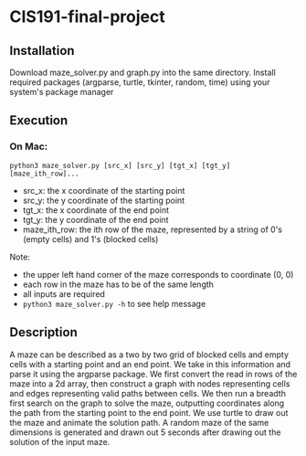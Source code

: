 # CIS191-final-project
## Installation
Download maze_solver.py and graph.py into the same directory. Install required packages (argparse, turtle, tkinter, random, time) using your system's package manager

## Execution
### On Mac:
`python3 maze_solver.py [src_x] [src_y] [tgt_x] [tgt_y] [maze_ith_row]...`
<ul>
  <li> src_x: the x coordinate of the starting point </li>
  <li> src_y: the y coordinate of the starting point </li>
  <li> tgt_x: the x coordinate of the end point </li>
  <li> tgt_y: the y coordinate of the end point </li>
  <li> maze_ith_row: the ith row of the maze, represented by a string of 0's (empty cells) and 1's (blocked cells)
</ul>
Note:
<ul>
  <li> the upper left hand corner of the maze corresponds to coordinate (0, 0)</li>
  <li> each row in the maze has to be of the same length </li>
  <li> all inputs are required </li>
  <li> <code>python3 maze_solver.py -h</code> to see help message
</ul>

## Description
A maze can be described as a two by two grid of blocked cells and empty cells with a starting point and an end point. We take in this information and parse it using the argparse package. We first convert the read in rows of the maze into a 2d array, then construct a graph with nodes representing cells and edges representing valid paths between cells. We then run a breadth first search on the graph to solve the maze, outputting coordinates along the path from the starting point to the end point. We use turtle to draw out the maze and animate the solution path. A random maze of the same dimensions is generated and drawn out 5 seconds after drawing out the solution of the input maze. 

